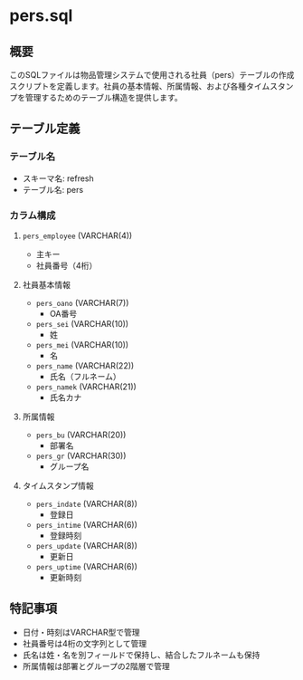 # pers.sql

## 概要
このSQLファイルは物品管理システムで使用される社員（pers）テーブルの作成スクリプトを定義します。社員の基本情報、所属情報、および各種タイムスタンプを管理するためのテーブル構造を提供します。

## テーブル定義

### テーブル名
- スキーマ名: refresh
- テーブル名: pers

### カラム構成
1. `pers_employee` (VARCHAR(4))
   - 主キー
   - 社員番号（4桁）

2. 社員基本情報
   - `pers_oano` (VARCHAR(7))
     - OA番号
   - `pers_sei` (VARCHAR(10))
     - 姓
   - `pers_mei` (VARCHAR(10))
     - 名
   - `pers_name` (VARCHAR(22))
     - 氏名（フルネーム）
   - `pers_namek` (VARCHAR(21))
     - 氏名カナ

3. 所属情報
   - `pers_bu` (VARCHAR(20))
     - 部署名
   - `pers_gr` (VARCHAR(30))
     - グループ名

4. タイムスタンプ情報
   - `pers_indate` (VARCHAR(8))
     - 登録日
   - `pers_intime` (VARCHAR(6))
     - 登録時刻
   - `pers_update` (VARCHAR(8))
     - 更新日
   - `pers_uptime` (VARCHAR(6))
     - 更新時刻

## 特記事項
- 日付・時刻はVARCHAR型で管理
- 社員番号は4桁の文字列として管理
- 氏名は姓・名を別フィールドで保持し、結合したフルネームも保持
- 所属情報は部署とグループの2階層で管理
